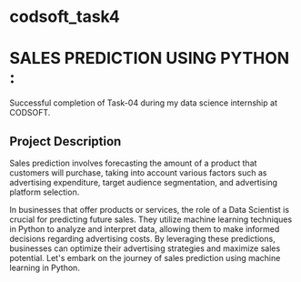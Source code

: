 # codsoft_task4
 
#   SALES PREDICTION USING PYTHON :
 Successful completion of Task-04 during my data science internship at CODSOFT. 

## Project Description
 Sales prediction involves forecasting the amount of a product that customers will purchase, taking into account various factors such as advertising expenditure, target audience segmentation, and advertising platform selection.
 
 In businesses that offer products or services, the role of a Data Scientist is crucial for predicting future sales. They utilize machine learning techniques in Python to analyze and interpret data, allowing them to make informed decisions regarding advertising costs. By leveraging these predictions, businesses can optimize their advertising strategies and maximize sales potential. Let's embark on the journey of sales prediction using machine learning in Python.
